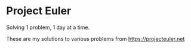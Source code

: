 Project Euler
===
Solving 1 problem, 1 day at a time.

These are my solutions to various problems from https://projecteuler.net


